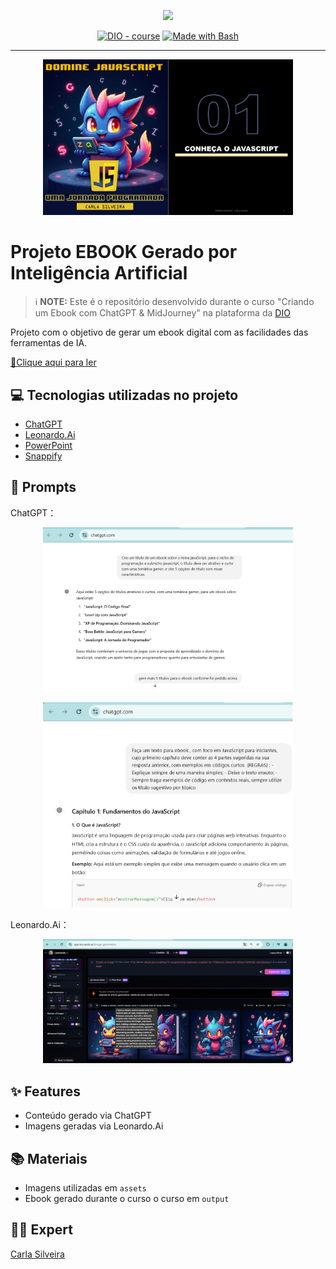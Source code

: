 <p align="center">
    <img width="100" src=".github/assets/banner.png">
</p>


<p align="center">
<a href="https://dio.me/"><img src="https://img.shields.io/badge/DIO-Course-28DA77?logo=youtube" alt="DIO - course"></a>
<a href="https://www.gnu.org/software/bash/" title="Go to Bash homepage"><img src="https://img.shields.io/badge/Prompt-Project-blue?logo=gnu-bash&amp;logoColor=white" alt="Made with Bash"></a></p>

-------


<p align="center">
<img 
    src="assets/ebook-sample.png"
    width="400"  
/>
</p>

# Projeto EBOOK Gerado por Inteligência Artificial

 > ℹ️ **NOTE:** Este é o repositório desenvolvido durante o curso "Criando um Ebook com ChatGPT & MidJourney" na plataforma da [DIO](https://dio.me)

Projeto com o objetivo de gerar um ebook digital com as facilidades das ferramentas de IA.

<a href="https://github.com/rosacarla/prompts-recipe-to-create-a-ebook/blob/main/output/ebook-javascript.pdf" title="View PDF now"> 📕Clique aqui para ler</a>

## 💻 Tecnologias utilizadas no projeto

- [ChatGPT](https://chat.openai.com/) 
- [Leonardo.Ai](https://app.leonardo.ai/image-generation)
- [PowerPoint](https://www.microsoft.com/en/microsoft-365/powerpoint)  
- [Snappify](https://snappify.com/editor)

## 🧠 Prompts

ChatGPT：

<p align="center">
<img 
    src="assets/prompt-title-chatgpt.png"
    width="400"  
/>
</p>

<p align="center">
<img 
    src="assets/prompt-ebook-chatgpt.png"
    width="400"  
/>
</p>     

Leonardo.Ai：

<p align="center">
<img 
    src="assets/prompt-cover-leonardoai.png"
    width="400"  
/>
</p>

## ✨ Features

- Conteúdo gerado via ChatGPT
- Imagens geradas via Leonardo.Ai

## 📚 Materiais

- Imagens utilizadas em `assets`
- Ebook gerado durante o curso o curso em `output`

## 👨‍💻 Expert

[Carla Silveira](https://github.com/rosacarla)
